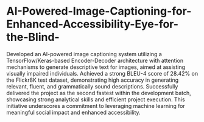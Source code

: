 # AI-Powered-Image-Captioning-for-Enhanced-Accessibility-Eye-for-the-Blind-

Developed an AI-powered image captioning system utilizing a TensorFlow/Keras-based Encoder-Decoder architecture with attention mechanisms to generate descriptive text for images, aimed at assisting visually impaired individuals. Achieved a strong BLEU-4 score of 28.42% on the Flickr8K test dataset, demonstrating high accuracy in generating relevant, fluent, and grammatically sound descriptions. Successfully delivered the project as the second fastest within the development batch, showcasing strong analytical skills and efficient project execution. This initiative underscores a commitment to leveraging machine learning for meaningful social impact and enhanced accessibility.
